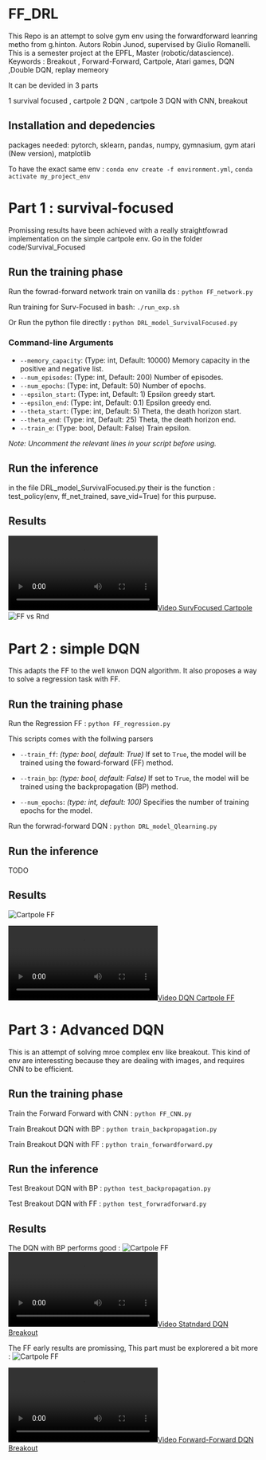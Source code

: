 # FF_DRL
This Repo is an attempt to solve gym env using the forwardforward leanring metho from g.hinton. Autors Robin Junod, supervised by Giulio Romanelli. This is a semester project at the EPFL, Master (robotic/datascience). Keywords : Breakout , Forward-Forward, Cartpole, Atari games, DQN ,Double DQN, replay memeory

It can be devided in 3 parts

1 survival focused , cartpole 
2 DQN , cartpole 
3 DQN with CNN, breakout

## Installation and depedencies
packages needed: pytorch, sklearn, pandas, numpy, gymnasium, gym atari (New version), matplotlib

To have the exact same env : `conda env create -f environment.yml`, `conda activate my_project_env`


# Part 1 : survival-focused
Promissing results have been achieved with a really straightfowrad implementation on the simple cartpole env. Go in the folder code/Survival_Focused
## Run the training phase
Run the fowrad-forward network train on vanilla ds : `python FF_network.py`

Run training for Surv-Focused in bash: `./run_exp.sh`

Or Run the python file directly : `python DRL_model_SurvivalFocused.py`

### Command-line Arguments

- `--memory_capacity`: (Type: int, Default: 10000) Memory capacity in the positive and negative list.
- `--num_episodes`: (Type: int, Default: 200) Number of episodes.
- `--num_epochs`: (Type: int, Default: 50) Number of epochs.
- `--epsilon_start`: (Type: int, Default: 1) Epsilon greedy start.
- `--epsilon_end`: (Type: int, Default: 0.1) Epsilon greedy end.
- `--theta_start`: (Type: int, Default: 5) Theta, the death horizon start.
- `--theta_end`: (Type: int, Default: 25) Theta, the death horizon end.
- `--train_e`: (Type: bool, Default: False) Train epsilon.

*Note: Uncomment the relevant lines in your script before using.*

## Run the inference 
in the file DRL_model_SurvivalFocused.py their is the function : test_policy(env, ff_net_trained, save_vid=True) for this purpuse.

## Results
[![Video SurvFocused Cartpole](results/videos/survFocused.mp4)](results/videos/survFocused.mp4)
![FF vs Rnd](results/report/surv-focused_vs_rnd.png)


# Part 2 : simple DQN
This adapts the FF to the well knwon DQN algorithm. It also proposes a way to solve a regression task with FF.

## Run the training phase
Run the Regression FF : `python FF_regression.py`

This scripts comes with the follwing parsers
- `--train_ff`: *(type: bool, default: True)* If set to `True`, the model will be trained using the foward-forward (FF) method.

- `--train_bp`: *(type: bool, default: False)* If set to `True`, the model will be trained using the backpropagation (BP) method.

- `--num_epochs`: *(type: int, default: 100)* Specifies the number of training epochs for the model.

Run the forwrad-forward DQN : `python DRL_model_Qlearning.py`

## Run the inference 
TODO

## Results
![Cartpole FF](results/FF_Qlearning/10_training_DQL_results.png)

[![Video DQN Cartpole FF](results/videos/500steps.mp4)](results/videos/500steps.mp4)

# Part 3 : Advanced DQN
This is an attempt of solving mroe complex env like breakout. This kind of env are interessting because they are dealing with images, and requires CNN to be efficient. 

## Run the training phase
Train the Forward Forward with CNN : `python FF_CNN.py`

Train Breakout DQN with BP : `python train_backpropagation.py`

Train Breakout DQN with FF : `python train_forwardforward.py`


## Run the inference 
Test Breakout DQN with BP : `python test_backpropagation.py`

Test Breakout DQN with FF : `python test_forwradforward.py`
## Results
The DQN with BP performs good : 
![Cartpole FF](results/report/DQNvsRND_breakout.png)
[![Video Statndard DQN Breakout](results/videos/DQN_breakout_bp.mp4)](results/videos/DQN_breakout_bp.mp4)


The FF early results are promissing, This part must be explorered a bit more :
![Cartpole FF](results/report/FF_DQN_Advanced_2ndFE.png)

[![Video Forward-Forward DQN Breakout](results/videos/FFDQN_breakout.mp4)](results/videos/FFDQN_breakout.mp4)